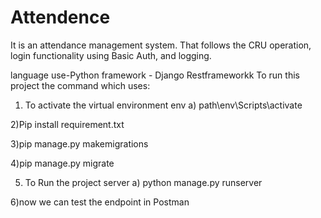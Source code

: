 # Attendence

It is an attendance management system. That follows the CRU operation, login functionality using Basic Auth, and logging.

language use-Python
framework - Django Restframeworkk
To run this project the command which uses:

1) To activate the virtual environment env
    a) path\env\Scripts\activate
   
2)Pip install requirement.txt

3)pip manage.py makemigrations

4)pip manage.py migrate

5) To Run the project server
   a) python manage.py runserver
   
6)now we can test the endpoint in Postman

   

